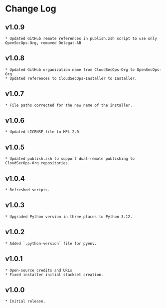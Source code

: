 # Change Log

## v1.0.9
    * Updated GitHub remote references in publish.zsh script to use only OpenSecOps-Org, removed Delegat-AB

## v1.0.8
    * Updated GitHub organization name from CloudSecOps-Org to OpenSecOps-Org.
    * Updated references to CloudSecOps-Installer to Installer.

## v1.0.7
    * File paths corrected for the new name of the installer.

## v1.0.6
    * Updated LICENSE file to MPL 2.0.

## v1.0.5
    * Updated publish.zsh to support dual-remote publishing to CloudSecOps-Org repositories.

## v1.0.4
    * Refreshed scripts.

## v1.0.3
    * Upgraded Python version in three places to Python 3.12.

## v1.0.2
    * Added `.python-version` file for pyenv.

## v1.0.1
    * Open-source credits and URLs
    * Fixed installer initial stackset creation.

## v1.0.0
    * Initial release.
